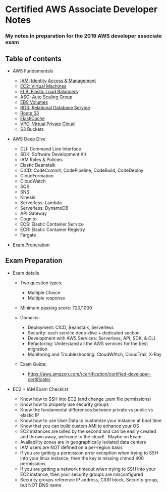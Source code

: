 # Certified AWS Associate Developer Notes

### My notes in preparation for the 2019 AWS developer associate exam 

## Table of contents

- AWS Fundamentals
    - [IAM: Identity Access & Management](aws-fundamentals/iam.md)
    - [EC2: Virtual Machines](aws-fundamentals/ec2.md)
    - [ELB: Elastic Load Balancers](aws-fundamentals/elb.md)
    - [ASG: Auto Scaling Group](aws-fundamentals/asg.md)
    - [EBS Volumes](aws-fundamentals/ebs.md)
    - [RDS: Relational Database Service](aws-fundamentals/rds.md)
    - [Route 53](aws-fundamentals/route53.md)
    - [ElastiCache](aws-fundamentals/elasticache.md)
    - [VPC: Virtual Private Cloud](aws-fundamentals/vpc.md)
    - S3 Buckets

- AWS Deep Dive
    - CLI: Command Line Interface
    - SDK: Software Development Kit
    - IAM Roles & Policies
    - Elastic Beanstalk
    - CICD: CodeCommit, CodePipeline, CodeBuild, CodeDeploy
    - CloudFormation
    - CloudWatch
    - SQS
    - SNS
    - Kinesis
    - Serverless: Lambda
    - Serverless: DynamoDB
    - API Gateway
    - Cognito
    - ECS: Elastic Container Service
    - ECR: Elastic Container Registry
    - Fargate

- [Exam Preperation](#exam-preparation)


## Exam Preparation

- Exam details
    - Two question types:
        - Multiple Choice
        - Multiple response
    - Minimum passing score: 720/1000
    - Domains:
        - Deployment: CICD, Beanstalk, Serverless
        - Security: each service deep-dive + dedicated section
        - Development with AWS Services: Serverless, API, SDK, & CLI
        - Refactoring: Understand all the AWS services for the best migration
        - Monitoring and Troubleshooting: CloudWAtch, CloudTrail, X-Ray

    - Exam Guide:
        - https://aws.amazon.com//certification/certified-developer-certificate/

- EC2 + IAM Exam Checklist
  * Know how to SSH into EC2 (and change .pem file permissions) 
  * Know how to properly use security groups 
  * Know the fundamental differences between private vs public vs elastic IP 
  * Know how to use User Data to customize your instance at boot time 
  * Know that you can build custom AMI to enhance your OS 
  * EC2 instances are billed by the second and can be easily created and thrown away, welcome to the cloud!  
  Maybe on Exam:
  * Availability zones are in geographically isolated data centers
  * IAM users are NOT defined on a per-region basis
  * If you are getting a permission error exception when trying to SSH into your linux instance, then the key is missing chmod 400 permissions
  * If you are getting a network timeout when trying to SSH into your EC2 instance, then your security groups are misconfigured
  * Security groups reference IP address, CIDR block, Security group, but NOT DNS name
